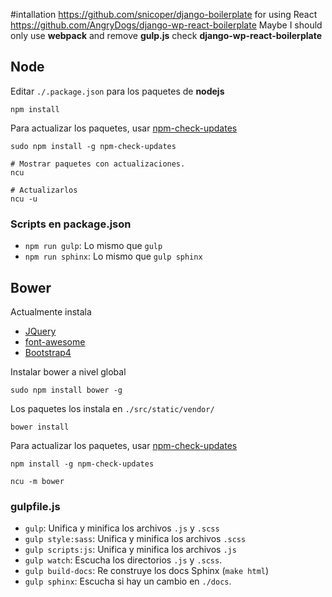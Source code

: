 #intallation
https://github.com/snicoper/django-boilerplate
for using React
https://github.com/AngryDogs/django-wp-react-boilerplate
Maybe I should only use **webpack** and remove __gulp.js__ check **django-wp-react-boilerplate**
## Node

Editar ``./.package.json`` para los paquetes de **nodejs**

    npm install

Para actualizar los paquetes, usar [npm-check-updates](https://www.npmjs.com/package/npm-check-updates)

    sudo npm install -g npm-check-updates

    # Mostrar paquetes con actualizaciones.
    ncu

    # Actualizarlos
    ncu -u

### Scripts en package.json

- ``npm run gulp``: Lo mismo que ``gulp``
- ``npm run sphinx``: Lo mismo que ``gulp sphinx``

## Bower

Actualmente instala

- [JQuery](https://jquery.com/)
- [font-awesome](https://fortawesome.github.io/Font-Awesome/)
- [Bootstrap4](http://v4-alpha.getbootstrap.com)

Instalar bower a nivel global

    sudo npm install bower -g

Los paquetes los instala en ``./src/static/vendor/``

    bower install

Para actualizar los paquetes, usar [npm-check-updates](https://www.npmjs.com/package/npm-check-updates)

    npm install -g npm-check-updates

    ncu -m bower

### gulpfile.js

- ``gulp``: Unifica y minifica los archivos ``.js`` y ``.scss``
- ``gulp style:sass``: Unifica y minifica los archivos ``.scss``
- ``gulp scripts:js``: Unifica y minifica los archivos ``.js``
- ``gulp watch``: Escucha los directorios ``.js`` y ``.scss``.
- ``gulp build-docs``: Re construye los docs Sphinx (``make html``)
- ``gulp sphinx``: Escucha si hay un cambio en ``./docs``.

